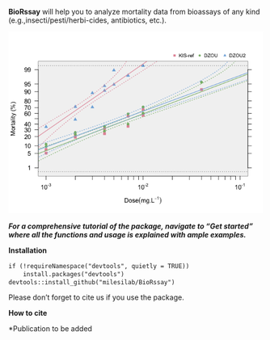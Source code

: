 **BioRssay** will help you to analyze mortality data from bioassays of
any kind (e.g.,insecti/pesti/herbi-cides, antibiotics, etc.).

![](index_files/figure-markdown_strict/unnamed-chunk-1-1.png)

***For a comprehensive tutorial of the package, navigate to “Get
started” where all the functions and usage is explained with ample
examples.***

**Installation**

    if (!requireNamespace("devtools", quietly = TRUE)) 
        install.packages("devtools") 
    devtools::install_github("milesilab/BioRssay")

Please don’t forget to cite us if you use the package.

**How to cite**

\*Publication to be added
